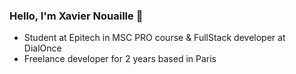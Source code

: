 ### Hello, I'm Xavier Nouaille 👋

- Student at Epitech in MSC PRO course & FullStack developer at DialOnce
- Freelance developer for 2 years based in Paris

